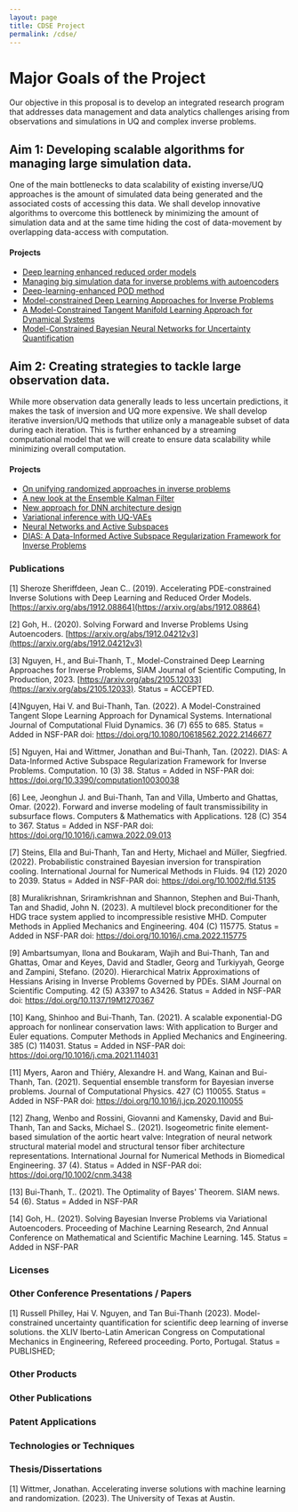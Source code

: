 ```yaml
---
layout: page
title: CDSE Project
permalink: /cdse/
---
```


# Major Goals of the Project

Our objective in this proposal is to develop an integrated research program that addresses data management and data analytics challenges arising from observations and simulations in UQ and complex inverse problems.

## Aim 1: Developing scalable algorithms for managing large simulation data.
One of the main bottlenecks to data scalability of existing inverse/UQ approaches is the amount of simulated data being generated and the associated costs of accessing this data.
We shall develop innovative algorithms to overcome this bottleneck by minimizing the amount of simulation data and at the same time hiding the cost of data-movement by overlapping data-access with computation.
#### Projects
* [Deep learning enhanced reduced order models](nsf/sheroze_nsf.md)
* [Managing big simulation data for inverse problems with autoencoders](/cdse/ae_compression)
* [Deep-learning-enhanced POD method](/cdse/pinns_time_dependent_pde)
* [Model-constrained Deep Learning Approaches for Inverse Problems](/cdse/model_constrained)
* [A Model-Constrained Tangent Manifold Learning Approach for Dynamical Systems](/cdse/mctangent)
* [Model-Constrained Bayesian Neural Networks for Uncertainty Quantification](/cdse/mcbnn)

## Aim 2: Creating strategies to tackle large observation data.
While more observation data generally leads to less uncertain predictions, it
makes the task of inversion and UQ more expensive. We shall develop iterative inversion/UQ methods that utilize only a manageable subset of data during each iteration. This is further enhanced by a streaming computational model that we will create to ensure data scalability while minimizing overall computation.
#### Projects
* [On unifying randomized approaches in inverse problems](/cdse/randomized_approaches)
* [A new look at the Ensemble Kalman Filter](/cdse/kalman)
* [New approach for DNN architecture design](/cdse/layerwise_training)
* [Variational inference with UQ-VAEs](/nsfcareer/year2/uqvae/)
* [Neural Networks and Active Subspaces](/cdse/active_subspaces_nn_analysis)
* [DIAS: A Data-Informed Active Subspace Regularization Framework for Inverse Problems](/cdse/active_subspaces_inverse_problems)

### Publications<a name="publications"></a>

[1] Sheroze Sheriffdeen, Jean C.. (2019). Accelerating PDE-constrained Inverse Solutions with Deep Learning and Reduced Order Models. 
[https://arxiv.org/abs/1912.08864](https://arxiv.org/abs/1912.08864)


[2] Goh, H.. (2020). Solving Forward and Inverse Problems Using Autoencoders. [https://arxiv.org/abs/1912.04212v3](https://arxiv.org/abs/1912.04212v3)


[3] Nguyen, H., and Bui-Thanh, T., Model-Constrained Deep Learning Approaches for Inverse Problems, SIAM Journal of Scientific Computing, In Production, 2023. [https://arxiv.org/abs/2105.12033](https://arxiv.org/abs/2105.12033). Status = ACCEPTED.

[4]Nguyen, Hai V. and Bui-Thanh, Tan. (2022). A Model-Constrained Tangent Slope Learning Approach for Dynamical Systems.  International Journal of Computational Fluid Dynamics. 36  (7) 655 to 685. Status = Added in NSF-PAR doi: https://doi.org/10.1080/10618562.2022.2146677

[5] Nguyen, Hai and Wittmer, Jonathan and Bui-Thanh, Tan. (2022). DIAS: A Data-Informed Active Subspace Regularization Framework for Inverse Problems.  Computation. 10  (3) 38. Status = Added in NSF-PAR   doi: https://doi.org/10.3390/computation10030038


[6] Lee, Jeonghun J. and Bui-Thanh, Tan and Villa, Umberto and Ghattas, Omar. (2022). Forward and inverse modeling of fault transmissibility in subsurface flows.  Computers & Mathematics with Applications. 128  (C) 354 to 367. Status = Added in NSF-PAR   doi: https://doi.org/10.1016/j.camwa.2022.09.013

[7] Steins, Ella and Bui‐Thanh, Tan and Herty, Michael and Müller, Siegfried. (2022). Probabilistic constrained Bayesian inversion for transpiration cooling.  International Journal for Numerical Methods in Fluids. 94  (12) 2020 to 2039. Status = Added in NSF-PAR   doi: https://doi.org/10.1002/fld.5135

[8] Muralikrishnan, Sriramkrishnan and Shannon, Stephen and Bui-Thanh, Tan and Shadid, John N. (2023). A multilevel block preconditioner for the HDG trace system applied to incompressible resistive MHD.  Computer Methods in Applied Mechanics and Engineering. 404  (C) 115775. Status = Added in NSF-PAR   doi: https://doi.org/10.1016/j.cma.2022.115775

[9] Ambartsumyan, Ilona and Boukaram, Wajih and Bui-Thanh, Tan and Ghattas, Omar and Keyes, David and Stadler, Georg and Turkiyyah, George and Zampini, Stefano. (2020). Hierarchical Matrix Approximations of Hessians Arising in Inverse Problems Governed by PDEs.  SIAM Journal on Scientific Computing. 42  (5) A3397 to A3426. Status = Added in NSF-PAR   doi: https://doi.org/10.1137/19M1270367

[10] Kang, Shinhoo and Bui-Thanh, Tan. (2021). A scalable exponential-DG approach for nonlinear conservation laws: With application to Burger and Euler equations.  Computer Methods in Applied Mechanics and Engineering. 385  (C) 114031. Status = Added in NSF-PAR   doi: https://doi.org/10.1016/j.cma.2021.114031

[11] Myers, Aaron and Thiéry, Alexandre H. and Wang, Kainan and Bui-Thanh, Tan. (2021). Sequential ensemble transform for Bayesian inverse problems.  Journal of Computational Physics. 427  (C) 110055. Status = Added in NSF-PAR   doi: https://doi.org/10.1016/j.jcp.2020.110055

[12] Zhang, Wenbo and Rossini, Giovanni and Kamensky, David and Bui‐Thanh, Tan and Sacks, Michael S.. (2021). Isogeometric finite element‐based simulation of the aortic heart valve: Integration of neural network structural material model and structural tensor fiber architecture representations.  International Journal for Numerical Methods in Biomedical Engineering. 37  (4). Status = Added in NSF-PAR   doi: https://doi.org/10.1002/cnm.3438

[13] Bui-Thanh, T.. (2021). The Optimality of Bayes' Theorem.  SIAM news. 54  (6). Status = Added in NSF-PAR  

[14] Goh, H.. (2021). Solving Bayesian Inverse Problems via Variational Autoencoders.  Proceeding of Machine Learning Research, 2nd Annual Conference on Mathematical and Scientific Machine Learning. 145. Status = Added in NSF-PAR  

### Licenses
### Other Conference Presentations / Papers

[1] Russell Philley, Hai V. Nguyen, and Tan Bui-Thanh (2023). Model-constrained uncertainty quantification for scientific deep learning of inverse solutions. the XLIV Iberto-Latin American Congress on Computational Mechanics in Engineering, Refereed proceeding. Porto, Portugal. Status = PUBLISHED;

### Other Products
### Other Publications
### Patent Applications
### Technologies or Techniques
### Thesis/Dissertations

[1] Wittmer, Jonathan. Accelerating inverse solutions with machine learning and randomization. (2023).  The University of Texas at Austin.


<!-- ## Accomplishments for Year 1 -->

<!-- We have obtained significant results the for the first year milestones. UT (PI Bui-Thanh and his student) and Utah (PI Sundar and his student) have been meeting weekly (except for weeks that we are busy) and working collaboratively towards meeting the first year goals in parallel. In the following we will discuss the accomplishments from UT and those from Utah can be seen from the annual report from the Utah side. -->

<!-- 1. A partially supported UT student (Sheroze Sheriffdeen) has learned the 3D seismic code to understand how the it works and to generate forward simulation data. -->
<!-- 2. Sheroze has developed a machine learning approach, namely Autoencoder, to compress the forward simulation data for an seismnic inversion in a 3D box. To robustly determine the architecture of the Autoencoder, we use a Bayesian optimization to adaptively and automatically determine the number of layers and the number of neuron on each layers for the Autoencoder neural net (NN). To make the training problem well- posed we imposed an l2 regularization for the weights and biases in the Autoencoder NN. To solve the training optimization, we use the Adam mini-patch stochastic first-order optimizer. We have obtained very promising results with even the standard Autoencoder. We are working on several directions to develop advanced algorithms and results for a paper submitted to SIAM Journal on Scientific Computing.  -->
<!--     1. So far we try to compress the discontinuous and unstructured data through the Autoencoder. It is wellknown that Autoencoder is best for structure data. We are working on mapping discontinuous data to continuous ones and unstructured data to structure ones before compression using a volumetric convolutional Autoencoder. The decompressed data can be mapped back to unstructured and discontinuous data on the fly during the inversion process. -->
<!--     2. At the first step, we have used the squared loss for the training. The better loss function is through the Wasserstein distance and we are the process moving to using this distance. -->
<!--     3. We will investigate on various data size at different inversion parameters to understand the robustness and sensitivty of the approach with respect to the data size and the parameter space. -->
<!--     4. We will study the capability of the method to compress the adjoint simulation data -->
<!--     5. We are then ready to apply our machine learning compression data approach for inversion and study its scalability -->
<!-- 3. Another partially supported UT student (Brad Marvin) has developed a new statistical inversion approach that respects the data compared to the standard Bayesian inversion approach. The method also has the rigorous roof in disintegration theory. We have had significant results for a paper and Brad is writing a paper. -->
<!-- 4. Another partially supported UT student (Jon Wittmer) has extend the new statistical inversion approach to design an interative regularization strategy for inverse problems. He has been also working on developing efficient optimization method for training Neural Networks (NN) and developing robust algorithms for automatically chosing NN architectures. -->

<!-- ## Accomplishments for Year 2 -->

<!-- We have developed a neural-network based data compression technique where the PDE solutions are compressed using a neural network prior to storing, eliminating the need for checkpointing. The solutions are then decompressed using another neural network prior to use in the adjoint problems for computing the gradient and Hessian. We have experimented using data from the 2D heat equation, the 2D wave equation, and the 3D wave equation, with similar results for all. The details are below: -->
<!-- 1. We employ a convolutional auto-encoder where the encoder portion acts to compress the solution at each time-step and the decoder portion decompresses the solution. Using convolutional layers preserves locality of the solution while reducing the number of parameters that need to be learned during the training process. Additionally, the cost of training a neural network to perform the compression and decompression is a one-time up-front cost while the cost of using the trained network in practice is negligible compared to the cost of solving a PDE. -->
<!-- 2. In order to compress to an arbitrary size, we tested a convolutional auto-encoder with a dense layer leading to the compressed state. While the resulting decompressed solutions were similar to the original uncompressed solutions (90\% accuracy on the 2D wave equation), the overall number of parameters to be learned was dominated by the single dense layer (164 million parameters with dense layer vs 161,000 parameters without). Additionally, this architecture has the limitation that it can only be used on data of the exact same size as it was trained. -->
<!-- 3. Another network architecture that was investigated was the fully convolutional auto- encoder. In this architecture, only convolutional layers are used, meaning that we only need to learn the convolutional kernels rather than dense matrix multiplications. This approach has the advantage of being able to be used on arbitrary sized inputs, regardless of the training data size. Additionally, this approach also reduced the number of parameters to be learned during training, further reducing training time, all while improving the accuracy of the decompressed data (95 \% accuracy on the 2D wave equation). The downside is that the solution dimension must be evenly divisible by the compressed dimension. Future work on this architecture is to design a fully-convolutional network where the up/down- sampling process does not need to be evenly divisible by the compression level. -->
<!-- 4. Furthermore, since the fully-convolutional auto-encoder architecture can be used on various input sizes, we developed a procedure whereby the network is first trained on course-grid data (small number of nodes), which is significantly faster than training on fine-grid data (larger number of nodes). This process can be successively carried out over several refinement stages until the final input data size is reached. This "warm-start" training procedure has been experimentally shown to significantly reduce the training time (5 times faster) while not sacrificing the accuracy of the decompressed solution. In some cases, this strategy also leads to an increase in accuracy of the decompressed solution. Further effort will be invested into determining how one should choose the amount of training in each stage in order to maximize the accuracy of the decompressed solution and minimize the training time. -->
<!-- We have also developed a data-driven technique to augment the accuracy of reduced order models by learning their error compared to high-fidelity models and experimental data with the goal of accelerating many-query problems in deterministic inverse problems. This approach reduces the dimensions of the forward and adjoint states. Below are the details and preliminary results that support our approach in accelerating parameter-to-observable maps for an elliptic partial differential equation and a parametrized neutron transport problem. -->
<!-- 1. Learning the error between the full model and the reduced model is a high- dimensional deep learning regression problem whose performance is sensitive to the particular architecture of the deep neural network model. These so-called hyper-parameters of the deep learning model were determined using a Bayesian optimization framework. A Gaussian process surrogate model is employed to parametrize the performance of the neural network as a function of the hyper- parameters. This approach to pick hyper-parameters improves on grid search and random search as the sampling procedure better explores the hyper-parameter space by leveraging information from previous neural network architectures. -->
<!-- 2. Validation of the proposed method is performed using numerical experiments on a steady heat conduction problem and a neutron transport problem. The inverse problem for steady heat conduction is posed as inferring conductivity parameters from sparse observations on a thermal fin. The finite element solution using a coarse mesh was considered as the high fidelity model. An affine decomposition of the resulting stiffness matrix along with projection of the governing equations to a reduced space was used to construct a reduced order model. The error was learned using a deep learning model in a data-driven fashion using simultaneous solves of the high fidelity model and the reduced model for training parameter values sampled from a Gaussian field. The relative error between the ground truth parameters and the parameters computed from solving inverse problems using the high fidelity model, the reduced order model, and the deep learning enhanced reduced order model is computed. The numerical results show that the latter model shows comparable accuracy to the high fidelity model reconstructions while providing computational efficiency similar to that of the reduced order model. -->
<!-- 3. The application of the enhanced reduced order model to neutron transport was verified using comparing the relative prediction error for a quantity of interest (scalar flux over a region of interest) compared to an expensive high-fidelity solution obtained from solving the full transport equations. The reduced order model for this problem is obtained in a physics-informed manner using a diffusion approximation to the collided component of the total transport flux along with energy group collapsing to form discrete energy bins from continuous energy. Further reduction in dimensionality is obtained using a projection of the the governing equations to a reduced space. The numerical experiment for this problem employed the iron-water benchmark, a standard 1-group 2D benchmark for transport solution techniques comprising of three spatial zones. The training parameter set for removal and scattering cross section values was randomly drawn uniformly from predetermined intervals. The neural network was trained to learn the discrepancy between the high-fidelity transport solution and the reduced order models. The average relative prediction error for the validation dataset shows comparable accuracy to the high- fidelity model when the deep learning correction was applied to the physics- informed reduced order models and the projection-based reduced order model. These experiments lend evidence to the ability of the discrepancy function to accurately model reduced order model errors compared to the high-fidelity transport solutions. -->
<!-- Training neural networks to accurately and efficiently solve physical problems purely using data-driven techniques typically require prohibitive amounts of data to be gathered from large number of experimentation scenarios. Mathematical models contain important information regarding the relationships between important quantities of interest. This information can be used to augment the training of neural networks. We formulated a neural network optimization framework that introduces the constraints posed by mathematical models as a penalization term to the neural network loss functions. -->
